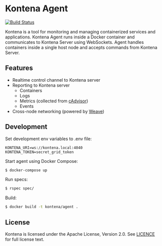 # Kontena Agent

[![Build Status](https://travis-ci.org/kontena/kontena-agent.svg?branch=master)](https://travis-ci.org/kontena/kontena-agent)

Kontena is a tool for monitoring and managing containerized services and applications. Kontena Agent runs inside a Docker container and communicates to Kontena Server using WebSockets. Agent handles containers inside a single host node and accepts commands from Kontena Server.

## Features

* Realtime control channel to Kontena server
* Reporting to Kontena server
  * Containers
  * Logs
  * Metrics (collected from [cAdvisor](https://github.com/google/cadvisor))
  * Events
* Cross-node networking (powered by [Weave](https://github.com/zettio/weave))

## Development

Set development env variables to .env file:

```
KONTENA_URI=ws://kontena.local:4040
KONTENA_TOKEN=secret_grid_token
```

Start agent using Docker Compose:

```sh
$ docker-compose up
```

Run specs:

```sh
$ rspec spec/
```

Build:

```sh
$ docker build -t kontena/agent .
```

## License

Kontena is licensed under the Apache License, Version 2.0. See [LICENCE](LICENSE) for full license text.
